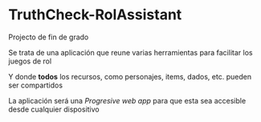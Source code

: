 # TruthCheck-RolAssistant
 Projecto de fin de grado

 Se trata de una aplicación que reune varias herramientas para facilitar los juegos de rol
 

 Y donde **todos** los recursos, como personajes, items, dados, etc. pueden ser compartidos 

 La aplicación será una *Progresive web app* para que esta sea accesible desde cualquier dispositivo
